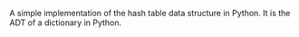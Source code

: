 A simple implementation of the hash table data structure in Python.
It is the ADT of a dictionary in Python.
